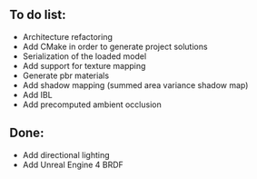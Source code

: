 ## To do list:

- Architecture refactoring
- Add CMake in order to generate project solutions
- Serialization of the loaded model
- Add support for texture mapping
- Generate pbr materials
- Add shadow mapping (summed area variance shadow map)
- Add IBL
- Add precomputed ambient occlusion

## Done:
- Add directional lighting
- Add Unreal Engine 4 BRDF
